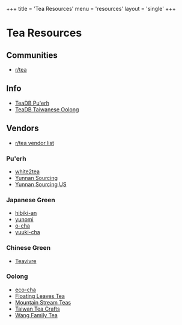 +++
title = 'Tea Resources'
menu = 'resources'
layout = 'single'
+++

# Tea Resources

## Communities

-   [r/tea](https://old.reddit.com/r/tea/)

## Info

-   [TeaDB Pu'erh](https://teadb.org/puerh/)
-   [TeaDB Taiwanese Oolong](https://teadb.org/taiwanese-oolongs/)

## Vendors

-   [r/tea vendor list](https://old.reddit.com/r/tea/wiki/vendors/page_01)

### Pu'erh

-   [white2tea](https://white2tea.com/)
-   [Yunnan Sourcing](https://yunnansourcing.com/)
-   [Yunnan Sourcing US](https://yunnansourcing.us/)

### Japanese Green

-   [hibiki-an](https://www.hibiki-an.com/)
-   [yunomi](https://yunomi.life/)
-   [o-cha](https://www.o-cha.com/)
-   [yuuki-cha](https://www.yuuki-cha.com/)

### Chinese Green

-   [Teavivre](https://www.teavivre.com/)

### Oolong

-   [eco-cha](https://eco-cha.com/)
-   [Floating Leaves Tea](https://floatingleaves.com/)
-   [Mountain Stream Teas](https://mountainstreamteas.com/)
-   [Taiwan Tea Crafts](https://www.taiwanteacrafts.com)
-   [Wang Family Tea](https://www.wangfamilytea.net/)
